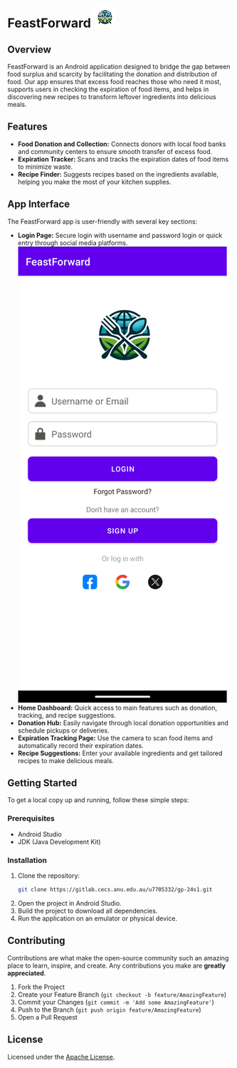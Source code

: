 # FeastForward ![FeastForward Logo](media/logo.png)

## Overview
FeastForward is an Android application designed to bridge the gap between food surplus and scarcity by facilitating the donation and distribution of food. Our app ensures that excess food reaches those who need it most, supports users in checking the expiration of food items, and helps in discovering new recipes to transform leftover ingredients into delicious meals.

## Features
- **Food Donation and Collection:** Connects donors with local food banks and community centers to ensure smooth transfer of excess food.
- **Expiration Tracker:** Scans and tracks the expiration dates of food items to minimize waste.
- **Recipe Finder:** Suggests recipes based on the ingredients available, helping you make the most of your kitchen supplies.

## App Interface
The FeastForward app is user-friendly with several key sections:
- **Login Page:**  Secure login with username and password login or quick entry through social media platforms.
![login page](media/login.png)
- **Home Dashboard:** Quick access to main features such as donation, tracking, and recipe suggestions.
- **Donation Hub:** Easily navigate through local donation opportunities and schedule pickups or deliveries.
- **Expiration Tracking Page:** Use the camera to scan food items and automatically record their expiration dates.
- **Recipe Suggestions:** Enter your available ingredients and get tailored recipes to make delicious meals.

## Getting Started
To get a local copy up and running, follow these simple steps:

### Prerequisites
- Android Studio
- JDK (Java Development Kit)

### Installation
1. Clone the repository:
   ```bash
   git clone https://gitlab.cecs.anu.edu.au/u7705332/gp-24s1.git
   ```
2. Open the project in Android Studio.
3. Build the project to download all dependencies.
4. Run the application on an emulator or physical device.

## Contributing
Contributions are what make the open-source community such an amazing place to learn, inspire, and create. Any contributions you make are **greatly appreciated**.

1. Fork the Project
2. Create your Feature Branch (`git checkout -b feature/AmazingFeature`)
3. Commit your Changes (`git commit -m 'Add some AmazingFeature'`)
4. Push to the Branch (`git push origin feature/AmazingFeature`)
5. Open a Pull Request

## License
Licensed under the [Apache License](LICENSE).
